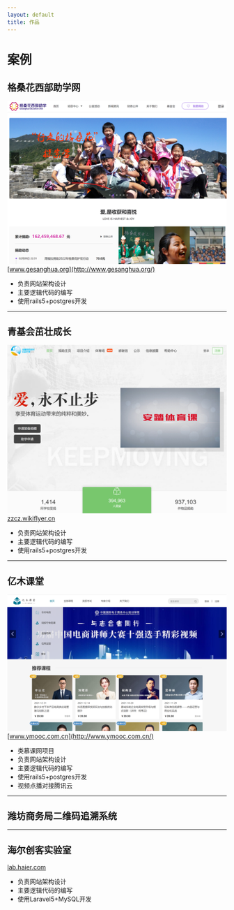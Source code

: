```yaml
---
layout: default
title: 作品
---
```

# 案例

## 格桑花西部助学网
![](assets/img/gesanghua.png)
[www.gesanghua.org](http://www.gesanghua.org/)
* 负责网站架构设计
* 主要逻辑代码的编写
* 使用rails5+postgres开发

---

## 青基会茁壮成长
![](assets/img/anta.png)
[zzcz.wikiflyer.cn](http://zzcz.wikiflyer.cn/)
* 负责网站架构设计
* 主要逻辑代码的编写
* 使用rails5+postgres开发

---

## 亿木课堂
![](assets/img/yi-mooc.png)
[www.ymooc.com.cn](http://www.ymooc.com.cn/)
* 类慕课网项目
* 负责网站架构设计
* 主要逻辑代码的编写
* 使用rails5+postgres开发
* 视频点播对接腾讯云

---

## 潍坊商务局二维码追溯系统

---

## 海尔创客实验室
[lab.haier.com](http://lab.haier.com/)
* 负责网站架构设计
* 主要逻辑代码的编写
* 使用Laravel5+MySQL开发